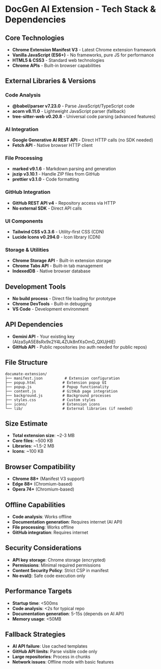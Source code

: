 # DocGen AI Extension - Tech Stack & Dependencies

## Core Technologies
- **Chrome Extension Manifest V3** - Latest Chrome extension framework
- **Vanilla JavaScript (ES6+)** - No frameworks, pure JS for performance
- **HTML5 & CSS3** - Standard web technologies
- **Chrome APIs** - Built-in browser capabilities

## External Libraries & Versions

### Code Analysis
- **@babel/parser v7.23.0** - Parse JavaScript/TypeScript code
- **acorn v8.11.0** - Lightweight JavaScript parser (fallback)
- **tree-sitter-web v0.20.8** - Universal code parsing (advanced features)

### AI Integration
- **Google Generative AI REST API** - Direct HTTP calls (no SDK needed)
- **Fetch API** - Native browser HTTP client

### File Processing
- **marked v9.1.6** - Markdown parsing and generation
- **jszip v3.10.1** - Handle ZIP files from GitHub
- **prettier v3.1.0** - Code formatting

### GitHub Integration
- **GitHub REST API v4** - Repository access via HTTP
- **No external SDK** - Direct API calls

### UI Components
- **Tailwind CSS v3.3.6** - Utility-first CSS (CDN)
- **Lucide Icons v0.294.0** - Icon library (CDN)

### Storage & Utilities
- **Chrome Storage API** - Built-in extension storage
- **Chrome Tabs API** - Built-in tab management
- **IndexedDB** - Native browser database

## Development Tools
- **No build process** - Direct file loading for prototype
- **Chrome DevTools** - Built-in debugging
- **VS Code** - Development environment

## API Dependencies
- **Gemini API** - Your existing key (AIzaSyA5E8sRx9x2Y4L4ZUk8nfXsOmG_QXUjHIE)
- **GitHub API** - Public repositories (no auth needed for public repos)

## File Structure
```
documate-extension/
├── manifest.json          # Extension configuration
├── popup.html            # Extension popup UI
├── popup.js              # Popup functionality
├── content.js            # GitHub page integration
├── background.js         # Background processes
├── styles.css            # Custom styles
├── icons/                # Extension icons
└── lib/                  # External libraries (if needed)
```

## Size Estimate
- **Total extension size**: ~2-3 MB
- **Core files**: ~500 KB
- **Libraries**: ~1.5-2 MB
- **Icons**: ~100 KB

## Browser Compatibility
- **Chrome 88+** (Manifest V3 support)
- **Edge 88+** (Chromium-based)
- **Opera 74+** (Chromium-based)

## Offline Capabilities
- **Code analysis**: Works offline
- **Documentation generation**: Requires internet (AI API)
- **File processing**: Works offline
- **GitHub integration**: Requires internet

## Security Considerations
- **API key storage**: Chrome storage (encrypted)
- **Permissions**: Minimal required permissions
- **Content Security Policy**: Strict CSP in manifest
- **No eval()**: Safe code execution only

## Performance Targets
- **Startup time**: <500ms
- **Code analysis**: <2s for typical repo
- **Documentation generation**: 5-15s (depends on AI API)
- **Memory usage**: <50MB

## Fallback Strategies
- **AI API failure**: Use cached templates
- **GitHub API limits**: Parse visible code only
- **Large repositories**: Process in chunks
- **Network issues**: Offline mode with basic features